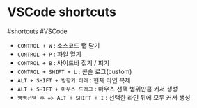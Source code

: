 # VSCode shortcuts
#shortcuts #VSCode

- `CONTROL + W` : 소스코드 탭 닫기
- `CONTROL + P` : 파일 열기
- `CONTROL + B` : 사이드바 접기 / 펴기
- `CONTROL + SHIFT + L` : 콘솔 로그(custom)
- `ALT + SHIFT + 방향키 아래` : 현재 라인 복제
- `ALT + SHIFT + 마우스 드래그` : 마우스 선택 범위만큼 커서 생성
- `영역선택 후 => ALT + SHIFT + I` : 선택한 라인 뒤에 모두 커서 생성